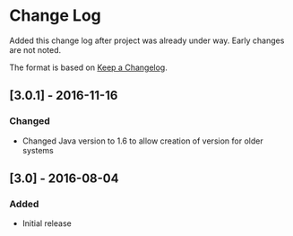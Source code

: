 # Change Log
Added this change log after project was already under way.  Early changes are not noted.

The format is based on [Keep a Changelog](http://keepachangelog.com/).

## [3.0.1] - 2016-11-16
### Changed
- Changed Java version to 1.6 to allow creation of version for older systems

## [3.0] - 2016-08-04
### Added
- Initial release
